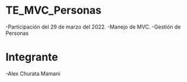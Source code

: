 # TE_MVC_Personas

  -Participación del 29 de marzo del 2022.
  -Manejo de MVC.
  -Gestión de Personas
  

# Integrante

  -Alex Churata Mamani
